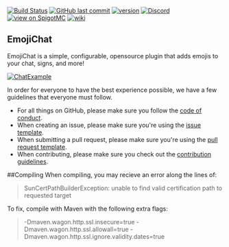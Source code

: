 [![Build Status](https://travis-ci.org/RadBuilder/EmojiChat.svg?branch=master)](https://travis-ci.org/RadBuilder/EmojiChat)
[![GitHub last commit](https://img.shields.io/github/last-commit/RadBuilder/EmojiChat.svg)](https://github.com/RadBuilder/EmojiChat/commits/master)
[![version](https://img.shields.io/github/release/RadBuilder/EmojiChat.svg?colorB=1565C0)](https://github.com/RadBuilder/EmojiChat/releases/latest)
[![Discord](https://discordapp.com/api/guilds/394749667226943489/widget.png)](https://discord.gg/faUbQ6B)
[![view on SpigotMC](https://img.shields.io/badge/view%20on-spigotmc-orange.svg)](https://www.spigotmc.org/resources/emojichat.50955/)
[![wiki](https://img.shields.io/badge/go%20to-wiki-blue.svg)](https://github.com/RadBuilder/EmojiChat/wiki)
## EmojiChat
EmojiChat is a simple, configurable, opensource plugin that adds emojis to your chat, signs, and more!

[![ChatExample](https://i.imgur.com/wa0LeVd.png)](https://i.imgur.com/zJUVyst.png)  

In order for everyone to have the best experience possible, we have a few guidelines that everyone must follow.    
- For all things on GitHub, please make sure you follow the [code of conduct](.github/CODE_OF_CONDUCT.md).  
- When creating an issue, please make sure you're using the [issue template](.github/ISSUE_TEMPLATE/BUG_REPORT.md).  
- When submitting a pull request, please make sure you're using the [pull request template](.github/PULL_REQUEST_TEMPLATE.md).  
- When contributing, please make sure you check out the [contribution guidelines](.github/CONTRIBUTING.md).  

##Compiling
When compiling, you may recieve an error along the lines of:
> SunCertPathBuilderException: unable to find valid certification path to requested target

To fix, compile with Maven with the following extra flags:
> -Dmaven.wagon.http.ssl.insecure=true -Dmaven.wagon.http.ssl.allowall=true -Dmaven.wagon.http.ssl.ignore.validity.dates=true